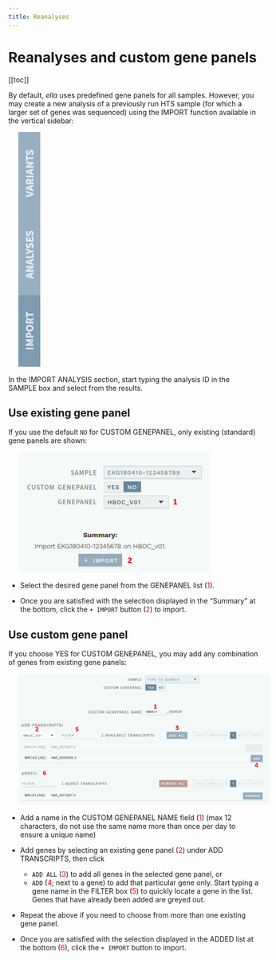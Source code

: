 ```yaml
---
title: Reanalyses
---
```


# Reanalyses and custom gene panels 

[[toc]]

By default, *ella* uses predefined gene panels for all samples. However, you may create a new analysis of a previously run HTS sample (for which a larger set of genes was sequenced) using the IMPORT function available in the vertical sidebar:

<div style="text-indent: 4%;"><img src="./img/overview_sidebar.png"></div>

In the IMPORT ANALYSIS section, start typing the analysis ID in the SAMPLE box and select from the results.

## Use existing gene panel

If you use the default `NO` for CUSTOM GENEPANEL, only existing (standard) gene panels are shown:

<div style="text-indent: 4%;"><img src="./img/reanalysis_existing.png"></div>

  - Select the desired gene panel from the GENEPANEL list (<span style="color:red">1</span>).

  - Once you are satisfied with the selection displayed in the “Summary” at the bottom, click the 
  `+ IMPORT` button (<span style="color:red">2</span>) to import.

## Use custom gene panel

If you choose YES for CUSTOM GENEPANEL, you may add any combination of genes from existing gene panels:

<div style="text-indent: 4%;"><img src="./img/reanalysis_custom.png"></div>

  - Add a name in the CUSTOM GENEPANEL NAME field (<span style="color:red">1</span>) (max 12 characters, do not use the same name more than once per day to ensure a unique name)

  - Add genes by selecting an existing gene panel (<span style="color:red">2</span>) under ADD TRANSCRIPTS, then click
    
      - `ADD ALL` (<span style="color:red">3</span>) to add all genes in the selected gene panel, or
      - `ADD` (<span style="color:red">4</span>; next to a gene) to add that particular gene only. Start typing a gene name in the FILTER box (<span style="color:red">5</span>) to quickly locate a gene in the list. Genes that have already been added are greyed out.

  - Repeat the above if you need to choose from more than one existing gene panel. 

  - Once you are satisfied with the selection displayed in the ADDED list at the bottom (<span style="color:red">6</span>), click the `+ IMPORT` button to import.
